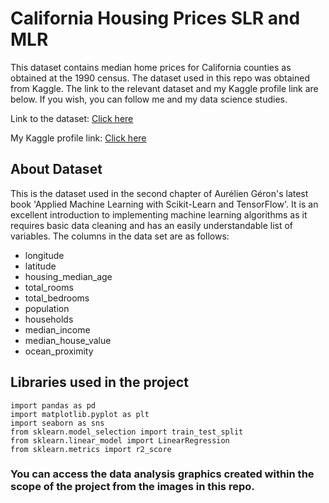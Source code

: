 # California Housing Prices SLR and MLR

This dataset contains median home prices for California counties as obtained at the 1990 census. The dataset used in this repo was obtained from Kaggle. The link to the relevant dataset and my Kaggle profile link are below. If you wish, you can follow me and my data science studies. 

Link to the dataset: [Click here](https://www.kaggle.com/datasets/camnugent/california-housing-prices)

My Kaggle profile link: [Click here](https://www.kaggle.com/senacetinkaya)

## About Dataset

This is the dataset used in the second chapter of Aurélien Géron's latest book 'Applied Machine Learning with Scikit-Learn and TensorFlow'. It is an excellent introduction to implementing machine learning algorithms as it requires basic data cleaning and has an easily understandable list of variables. The columns in the data set are as follows:

- longitude
- latitude
- housing_median_age
- total_rooms
- total_bedrooms
- population
- households
- median_income
- median_house_value
- ocean_proximity

## Libraries used in the project

```
import pandas as pd
import matplotlib.pyplot as plt
import seaborn as sns
from sklearn.model_selection import train_test_split
from sklearn.linear_model import LinearRegression
from sklearn.metrics import r2_score
```

### You can access the data analysis graphics created within the scope of the project from the images in this repo.
